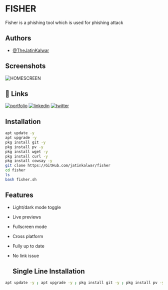 
# FISHER

Fisher is a phishing tool which is used for phishing attack 



## Authors

- [@TheJatinKalwar](https://www.github.com/jatinkalwar)

  
## Screenshots

![HOMESCREEN](https://github.com/jatinkalwar/fisher/blob/main/Additional/Screenshot_2021-10-02-23-24-56-94_84d3000e3f4017145260f7618db1d683.jpg)

  
## 🔗 Links
[![portfolio](https://img.shields.io/badge/my_portfolio-000?style=for-the-badge&logo=ko-fi&logoColor=white)](https://katherinempeterson.com/)
[![linkedin](https://img.shields.io/badge/linkedin-0A66C2?style=for-the-badge&logo=linkedin&logoColor=white)](https://www.linkedin.com/)
[![twitter](https://img.shields.io/badge/twitter-1DA1F2?style=for-the-badge&logo=twitter&logoColor=white)](https://twitter.com/thejatinkalwar)

  
## Installation


```bash
apt update -y
apt upgrade -y
pkg install git -y
pkg install pv -y
pkg install wget -y
pkg install curl -y 
pkg install cowsay -y
git clone https://GitHub.com/jatinkalwar/fisher
cd fisher
ls
bash fisher.sh
```
    
## Features

- Light/dark mode toggle
- Live previews
- Fullscreen mode
- Cross platform
- Fully up to date
- No link issue

  ## Single Line Installation


```bash
apt update -y ; apt upgrade -y ; pkg install git -y ; pkg install pv -y ; pkg install wget -y ; pkg install curl -y ; pkg install cowsay -y ; git clone https://GitHub.com/jatinkalwar/fisher ; cd fisher ; bash fisher.sh
```
